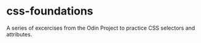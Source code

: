 # css-foundations

A series of excercises from the Odin Project to practice CSS selectors and attributes.